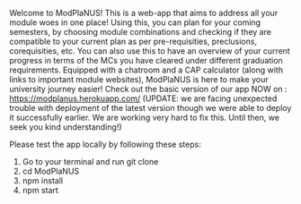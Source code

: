 Welcome to ModPlaNUS! 
This is a web-app that aims to address all your module woes in one place! Using this, you can plan for your coming semesters, by choosing module combinations and checking if they are compatible to your current plan as per pre-requisities, preclusions, corequisities, etc. You can also use this to have an overview of your current progress in terms of the MCs you have cleared under different graduation requirements. Equipped with a chatroom and a CAP calculator (along with links to important module websites), ModPlaNUS is here to make your university journey easier!
Check out the basic version of our app NOW on : https://modplanus.herokuapp.com/
(UPDATE: we are facing unexpected trouble with deployment of the latest version though we were able to deploy it successfully earlier. We are working very hard to fix this. Until then, we seek you kind understanding!)

Please test the app locally by following these steps:
1. Go to your terminal and run git clone <copy-paste repo link here>
2. cd ModPlaNUS
3. npm install
4. npm start
